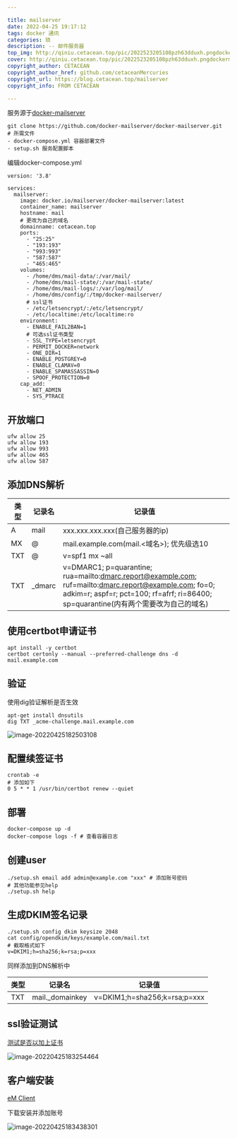 ```yaml
---

title: mailserver
date: 2022-04-25 19:17:12
tags: docker 通讯
categories: 琐
description: -- 邮件服务器
top_img: http://qiniu.cetacean.top/pic/2022523205108pzh63dduxh.pngdockermail.png
cover: http://qiniu.cetacean.top/pic/2022523205108pzh63dduxh.pngdockermail.png
copyright_author: CETACEAN
copyright_author_href: github.com/cetaceanMercuries
copyright_url: https://blog.cetacean.top/mailserver
copyright_info: FROM CETACEAN

---
```


服务源于[docker-mailserver](https://github.com/docker-mailserver/docker-mailserver)

```shell
git clone https://github.com/docker-mailserver/docker-mailserver.git
# 所需文件
- docker-compose.yml 容器部署文件
- setup.sh 服务配置脚本
```

编辑docker-compose.yml

```docker
version: '3.8'

services:
  mailserver:
    image: docker.io/mailserver/docker-mailserver:latest
    container_name: mailserver
    hostname: mail
    # 更改为自己的域名
    domainname: cetacean.top
    ports:
      - "25:25"
      - "193:193"
      - "993:993"
      - "587:587"
      - "465:465"
    volumes:
      - /home/dms/mail-data/:/var/mail/
      - /home/dms/mail-state/:/var/mail-state/
      - /home/dms/mail-logs/:/var/log/mail/
      - /home/dms/config/:/tmp/docker-mailserver/
      # ssl证书
      - /etc/letsencrypt/:/etc/letsencrypt/
      - /etc/localtime:/etc/localtime:ro
    environment:
      - ENABLE_FAIL2BAN=1
      # 可选ssl证书类型
      - SSL_TYPE=letsencrypt
      - PERMIT_DOCKER=network
      - ONE_DIR=1
      - ENABLE_POSTGREY=0
      - ENABLE_CLAMAV=0
      - ENABLE_SPAMASSASSIN=0
      - SPOOF_PROTECTION=0
    cap_add:
      - NET_ADMIN
      - SYS_PTRACE
```

## 开放端口

```shell
ufw allow 25
ufw allow 193
ufw allow 993
ufw allow 465
ufw allow 587
```

## 添加DNS解析

| 类型 | 记录名 | 记录值                                                       |
| ---- | ------ | ------------------------------------------------------------ |
| A    | mail   | xxx.xxx.xxx.xxx(自己服务器的ip)                              |
| MX   | @      | mail.example.com(mail.<域名>); 优先级选10                    |
| TXT  | @      | v=spf1 mx ~all                                               |
| TXT  | _dmarc | v=DMARC1; p=quarantine; rua=mailto:dmarc.report@example.com; ruf=mailto:dmarc.report@example.com; fo=0; adkim=r; aspf=r; pct=100; rf=afrf; ri=86400; sp=quarantine(内有两个需要改为自己的域名) |

## 使用certbot申请证书

```shell
apt install -y certbot
certbot certonly --manual --preferred-challenge dns -d  mail.example.com
```

## 验证

使用dig验证解析是否生效

```shell
apt-get install dnsutils
dig TXT _acme-challenge.mail.example.com
```

![image-20220425182503108](http://qiniu.cetacean.top/typora/image-20220425182503108.png)

## 配置续签证书

```shell
crontab -e
# 添加如下
0 5 * * 1 /usr/bin/certbot renew --quiet
```

## 部署

```shell
docker-compose up -d
docker-compose logs -f # 查看容器日志
```

## 创建user

```shell
./setup.sh email add admin@example.com "xxx" # 添加账号密码
# 其他功能参见help
./setup.sh help
```

## 生成DKIM签名记录

```shell
./setup.sh config dkim keysize 2048
cat config/opendkim/keys/example.com/mail.txt
# 截取格式如下
v=DKIM1;h=sha256;k=rsa;p=xxx
```

同样添加到DNS解析中

| 类型 | 记录名          | 记录值                       |
| ---- | --------------- | ---------------------------- |
| TXT  | mail._domainkey | v=DKIM1;h=sha256;k=rsa;p=xxx |

## ssl验证测试

[测试是否以加上证书](https://www.checktls.com/)

![image-20220425183254464](http://qiniu.cetacean.top/typora/image-20220425183254464.png)

## 客户端安装

[eM Client](https://www.emclient.com/)

下载安装并添加账号

![image-20220425183438301](http://qiniu.cetacean.top/typora/image-20220425183438301.png)